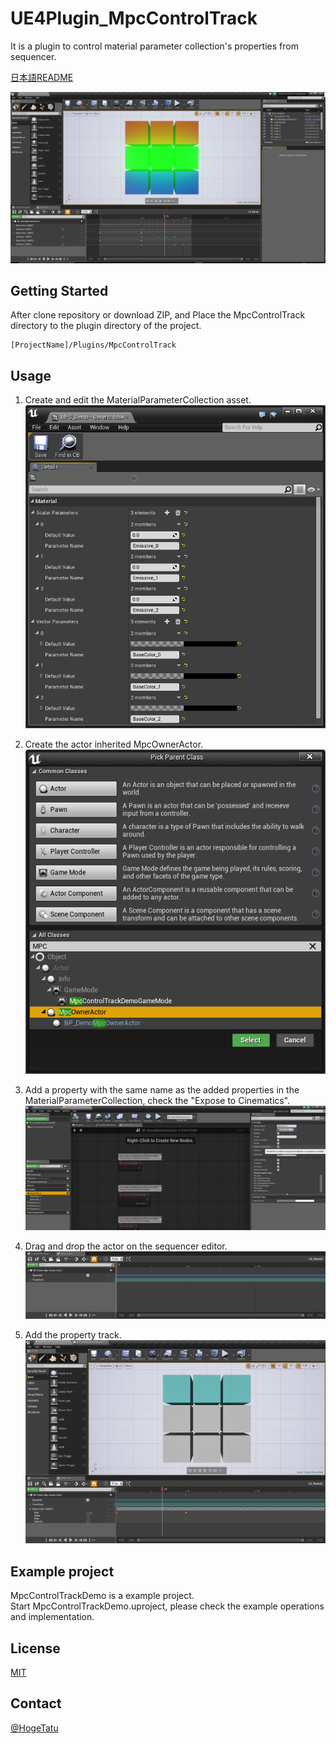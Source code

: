# UE4Plugin_MpcControlTrack
It is a plugin to control material parameter collection's properties from sequencer.

[日本語README](/README.jp.md "README.jp.md")

![MpcControlTrackDemo_01](https://github.com/HogeTatu/UE4Plugin_MpcControlTrack/blob/master/DocImage/MpcControlTrackDemo_01.png)

## Getting Started

After clone repository or download ZIP, and Place the MpcControlTrack directory to the plugin directory of the project.

```
[ProjectName]/Plugins/MpcControlTrack
```

## Usage

1. Create and edit the MaterialParameterCollection asset.  
![MpcControlTrackDemo_03](https://github.com/HogeTatu/UE4Plugin_MpcControlTrack/blob/master/DocImage/MpcControlTrackDemo_03.png)

1. Create the actor inherited MpcOwnerActor.  
![MpcControlTrackDemo_02](https://github.com/HogeTatu/UE4Plugin_MpcControlTrack/blob/master/DocImage/MpcControlTrackDemo_02.png)

1. Add a property with the same name as the added properties in the MaterialParameterCollection, check the "Expose to Cinematics".  
![MpcControlTrackDemo_04](https://github.com/HogeTatu/UE4Plugin_MpcControlTrack/blob/master/DocImage/MpcControlTrackDemo_04.png)

1. Drag and drop the actor on the sequencer editor.  
![MpcControlTrackDemo_05](https://github.com/HogeTatu/UE4Plugin_MpcControlTrack/blob/master/DocImage/MpcControlTrackDemo_05.png)

1. Add the property track.  
![MpcControlTrackDemo_06](https://github.com/HogeTatu/UE4Plugin_MpcControlTrack/blob/master/DocImage/MpcControlTrackDemo_06.png)

## Example project

MpcControlTrackDemo is a example project.  
Start MpcControlTrackDemo.uproject, please check the example operations and implementation.  

## License

[MIT](/LICENSE "LICENSE")

## Contact

[@HogeTatu](https://twitter.com/HogeTatu)

